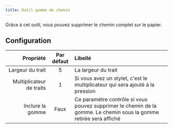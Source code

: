 ```yaml
---
title: Outil gomme de chemin
---
```


Grâce à cet outil, vous pouvez supprimer le chemin complet sur le papier.

## Configuration

|                Propriété | Par défaut | Libellé                                                                                                                            |
| -----------------------: | :--------: | :--------------------------------------------------------------------------------------------------------------------------------- |
|         Largeur du trait |      5     | La largeur du trait                                                                                                                |
| Multiplicateur de traits |      1     | Si vous avez un stylet, c'est le multiplicateur qui sera ajouté à la pression                                                      |
|         Inclure la gomme |    Faux    | Ce paramètre contrôle si vous pouvez supprimer le chemin de la gomme. Le chemin sous la gomme retirée sera affiché |
